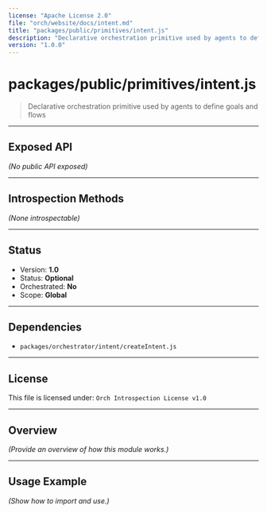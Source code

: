 ```yaml
---
license: "Apache License 2.0"
file: "orch/website/docs/intent.md"
title: "packages/public/primitives/intent.js"
description: "Declarative orchestration primitive used by agents to define goals and flows"
version: "1.0.0"
---
```


# packages/public/primitives/intent.js

> Declarative orchestration primitive used by agents to define goals and flows

---

## Exposed API

_(No public API exposed)_

---

## Introspection Methods

_(None introspectable)_

---

## Status

- Version: **1.0**
- Status: **Optional**
- Orchestrated: **No**
- Scope: **Global**

---

## Dependencies

- `packages/orchestrator/intent/createIntent.js`

---

## License

This file is licensed under: `Orch Introspection License v1.0`

---

## Overview

_(Provide an overview of how this module works.)_

---

## Usage Example

_(Show how to import and use.)_
